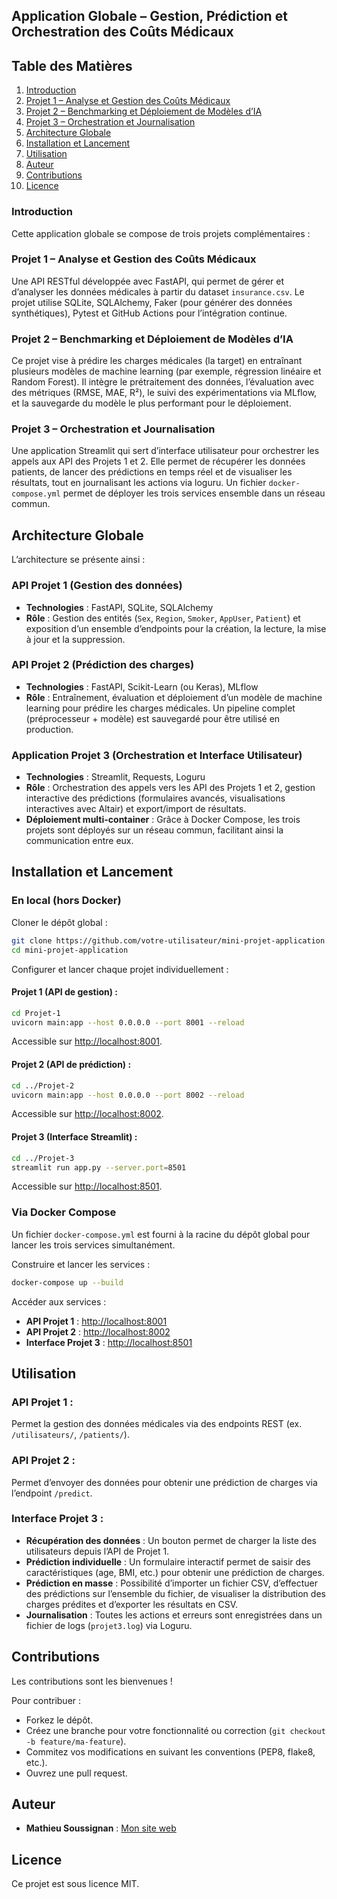 ## Application Globale – Gestion, Prédiction et Orchestration des Coûts Médicaux

## Table des Matières
1. [Introduction](#introduction)
2. [Projet 1 – Analyse et Gestion des Coûts Médicaux](#projet-1--analyse-et-gestion-des-couts-medicaux)
3. [Projet 2 – Benchmarking et Déploiement de Modèles d’IA](#projet-2--benchmarking-et-deploiement-de-modeles-dia)
4. [Projet 3 – Orchestration et Journalisation](#projet-3--orchestration-et-journalisation)
5. [Architecture Globale](#architecture-globale)
6. [Installation et Lancement](#installation-et-lancement)
7. [Utilisation](#utilisation)
8. [Auteur](#auteur)
9. [Contributions](#contributions)
10. [Licence](#licence)

### Introduction
Cette application globale se compose de trois projets complémentaires :

### Projet 1 – Analyse et Gestion des Coûts Médicaux
Une API RESTful développée avec FastAPI, qui permet de gérer et d’analyser les données médicales à partir du dataset `insurance.csv`. Le projet utilise SQLite, SQLAlchemy, Faker (pour générer des données synthétiques), Pytest et GitHub Actions pour l’intégration continue.

### Projet 2 – Benchmarking et Déploiement de Modèles d’IA
Ce projet vise à prédire les charges médicales (la target) en entraînant plusieurs modèles de machine learning (par exemple, régression linéaire et Random Forest). Il intègre le prétraitement des données, l’évaluation avec des métriques (RMSE, MAE, R²), le suivi des expérimentations via MLflow, et la sauvegarde du modèle le plus performant pour le déploiement.

### Projet 3 – Orchestration et Journalisation
Une application Streamlit qui sert d’interface utilisateur pour orchestrer les appels aux API des Projets 1 et 2. Elle permet de récupérer les données patients, de lancer des prédictions en temps réel et de visualiser les résultats, tout en journalisant les actions via loguru. Un fichier `docker-compose.yml` permet de déployer les trois services ensemble dans un réseau commun.

## Architecture Globale
L’architecture se présente ainsi :

### API Projet 1 (Gestion des données)
- **Technologies** : FastAPI, SQLite, SQLAlchemy
- **Rôle** : Gestion des entités (`Sex`, `Region`, `Smoker`, `AppUser`, `Patient`) et exposition d’un ensemble d’endpoints pour la création, la lecture, la mise à jour et la suppression.

### API Projet 2 (Prédiction des charges)
- **Technologies** : FastAPI, Scikit-Learn (ou Keras), MLflow
- **Rôle** : Entraînement, évaluation et déploiement d’un modèle de machine learning pour prédire les charges médicales. Un pipeline complet (préprocesseur + modèle) est sauvegardé pour être utilisé en production.

### Application Projet 3 (Orchestration et Interface Utilisateur)
- **Technologies** : Streamlit, Requests, Loguru
- **Rôle** : Orchestration des appels vers les API des Projets 1 et 2, gestion interactive des prédictions (formulaires avancés, visualisations interactives avec Altair) et export/import de résultats.
- **Déploiement multi-container** : Grâce à Docker Compose, les trois projets sont déployés sur un réseau commun, facilitant ainsi la communication entre eux.

## Installation et Lancement

### En local (hors Docker)
Cloner le dépôt global :
```bash
git clone https://github.com/votre-utilisateur/mini-projet-application.git
cd mini-projet-application
```

Configurer et lancer chaque projet individuellement :

#### Projet 1 (API de gestion) :
```bash
cd Projet-1
uvicorn main:app --host 0.0.0.0 --port 8001 --reload
```
Accessible sur [http://localhost:8001](http://localhost:8001).

#### Projet 2 (API de prédiction) :
```bash
cd ../Projet-2
uvicorn main:app --host 0.0.0.0 --port 8002 --reload
```
Accessible sur [http://localhost:8002](http://localhost:8002).

#### Projet 3 (Interface Streamlit) :
```bash
cd ../Projet-3
streamlit run app.py --server.port=8501
```
Accessible sur [http://localhost:8501](http://localhost:8501).

### Via Docker Compose
Un fichier `docker-compose.yml` est fourni à la racine du dépôt global pour lancer les trois services simultanément.

Construire et lancer les services :
```bash
docker-compose up --build
```

Accéder aux services :
- **API Projet 1** : [http://localhost:8001](http://localhost:8001)
- **API Projet 2** : [http://localhost:8002](http://localhost:8002)
- **Interface Projet 3** : [http://localhost:8501](http://localhost:8501)

## Utilisation

### API Projet 1 :
Permet la gestion des données médicales via des endpoints REST (ex. `/utilisateurs/`, `/patients/`).

### API Projet 2 :
Permet d’envoyer des données pour obtenir une prédiction de charges via l’endpoint `/predict`.

### Interface Projet 3 :
- **Récupération des données** : Un bouton permet de charger la liste des utilisateurs depuis l’API de Projet 1.
- **Prédiction individuelle** : Un formulaire interactif permet de saisir des caractéristiques (age, BMI, etc.) pour obtenir une prédiction de charges.
- **Prédiction en masse** : Possibilité d’importer un fichier CSV, d’effectuer des prédictions sur l’ensemble du fichier, de visualiser la distribution des charges prédites et d’exporter les résultats en CSV.
- **Journalisation** : Toutes les actions et erreurs sont enregistrées dans un fichier de logs (`projet3.log`) via Loguru.

## Contributions
Les contributions sont les bienvenues !

Pour contribuer :
- Forkez le dépôt.
- Créez une branche pour votre fonctionnalité ou correction (`git checkout -b feature/ma-feature`).
- Commitez vos modifications en suivant les conventions (PEP8, flake8, etc.).
- Ouvrez une pull request.

## Auteur

- **Mathieu Soussignan** : [Mon site web](https://www.mathieu-soussignan.com/)

## Licence
Ce projet est sous licence MIT.